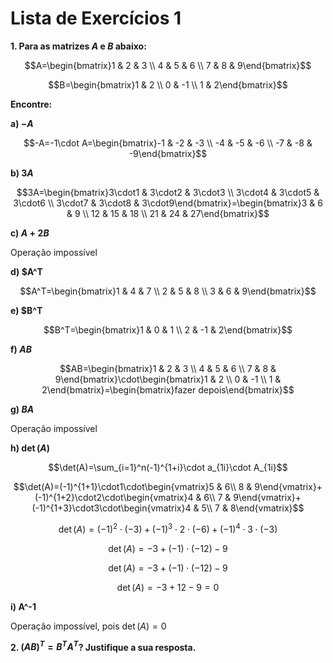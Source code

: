 # Lista de Exercícios 1

**1. Para as matrizes $A$ e $B$ abaixo:**

$$A=\begin{bmatrix}1 & 2 & 3 \\ 4 & 5 & 6 \\ 7 & 8 & 9\end{bmatrix}$$

$$B=\begin{bmatrix}1 & 2 \\ 0 & -1 \\ 1 & 2\end{bmatrix}$$

**Encontre:**

**a) $-A$**

$$-A=-1\cdot A=\begin{bmatrix}-1 & -2 & -3 \\ -4 & -5 & -6 \\ -7 & -8 & -9\end{bmatrix}$$

**b) $3A$**

$$3A=\begin{bmatrix}3\cdot1 & 3\cdot2 & 3\cdot3 \\ 3\cdot4 & 3\cdot5 & 3\cdot6 \\ 3\cdot7 & 3\cdot8 & 3\cdot9\end{bmatrix}=\begin{bmatrix}3 & 6 & 9 \\ 12 & 15 & 18 \\ 21 & 24 & 27\end{bmatrix}$$

**c) $A+2B$**

Operação impossível

**d) $A^T**

$$A^T=\begin{bmatrix}1 & 4 & 7 \\ 2 & 5 & 8 \\ 3 & 6 & 9\end{bmatrix}$$

**e) $B^T**

$$B^T=\begin{bmatrix}1 & 0 & 1 \\ 2 & -1 & 2\end{bmatrix}$$

**f) $AB$**

$$AB=\begin{bmatrix}1 & 2 & 3 \\ 4 & 5 & 6 \\ 7 & 8 & 9\end{bmatrix}\cdot\begin{bmatrix}1 & 2 \\ 0 & -1 \\ 1 & 2\end{bmatrix}=\begin{bmatrix}fazer depois\end{bmatrix}$$

**g) $BA$**

Operação impossível

**h) $\det(A)$**

$$\det(A)=\sum_{i=1}^n(-1)^{1+i}\cdot a_{1i}\cdot A_{1i}$$

$$\det(A)=(-1)^{1+1}\cdot1\cdot\begin{vmatrix}5 & 6\\ 8 & 9\end{vmatrix}+(-1)^{1+2}\cdot2\cdot\begin{vmatrix}4 & 6\\ 7 & 9\end{vmatrix}+(-1)^{1+3}\cdot3\cdot\begin{vmatrix}4 & 5\\ 7 & 8\end{vmatrix}$$

$$\det(A)=(-1)^2\cdot(-3)+(-1)^3\cdot2\cdot(-6)+(-1)^4\cdot3\cdot(-3)$$

$$\det(A)=-3+(-1)\cdot(-12)-9$$

$$\det(A)=-3+(-1)\cdot(-12)-9$$

$$\det(A)=-3+12-9=0$$

**i) A^-1**

Operação impossível, pois $\det(A)=0$

**2. $(AB)^T=B^TA^T$? Justifique a sua resposta.**
